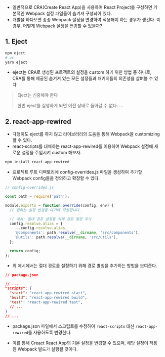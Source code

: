 - 일반적으로 CRA(Create React App)을 사용하여 React Project를 구성하면 기본적인 Webpack 설정 파일들이 숨겨져 구성되어 있다.
- 개발을 하다보면 종종 Webpack 설정을 변경하여 적용해야 하는 경우가 생긴다. 이 경우, 어떻게 Webpack 설정을 변경할 수 있을까?

## 1. Eject
```bash
npm eject
# or
yarn eject
```

- eject는 CRA로 생성된 프로젝트의 설정을 custom 하기 위한 방법 중 하나로, CRA를 통해 제공된 숨겨져 있는 모든 설정들과 패키지들의 의존성을 살펴볼 수 있다

> Eject는 신중해야 한다
> 
> 한번 eject를 실행하게 되면 이전 상태로 돌아갈 수 없다.
> ...


## 2. react-app-rewired

- 다행히도 eject를 하지 않고 라이브러리의 도움을 통해 Webpack을 customizing 할 수 있다.
- react-scripts를 대체하는 react-app-rewired를 이용하여 Webpack 설정에 새로운 설정을 주입시켜 custom 해보자.

```bash
npm install react-app-rewired
```

- 프로젝트 루트 디렉토리에 config-overrides.js 파일을 생성하여 추가할 Webpack config들을 정의하고 확장할 수 있다.

```javascript
// config-overrides.js

const path = require('path');

module.exports = function override(config, env) {
  // 원하는 설정 변경을 여기에 작성합니다.

  // 예시: 절대 경로 설정을 위해 경로 별칭 추가
  config.resolve.alias = {
    ...config.resolve.alias,
    '@components': path.resolve(__dirname, 'src/components'),
    '@utils': path.resolve(__dirname, 'src/utils'),
  };

  return config;
};

```

- 위 예시에서는 절대 경로를 설정하기 위해 경로 별칭을 추가하는 방법을 보여준다.

```json
// package.json

// ...
"scripts": {
  "start": "react-app-rewired start",
  "build": "react-app-rewired build",
  "test": "react-app-rewired test",
  // ...
}
// ...

```

- package.json 파일에서 스크립트를 수정하여 `react-scripts` 대신 `react-app-rewired`를 사용하도록 변경한다.

- 이를 통해 Creact React App의 기본 설정을 변경할 수 있으며, 해당 설정이 적용된 Webpack 빌드가 실행될 것이다.


